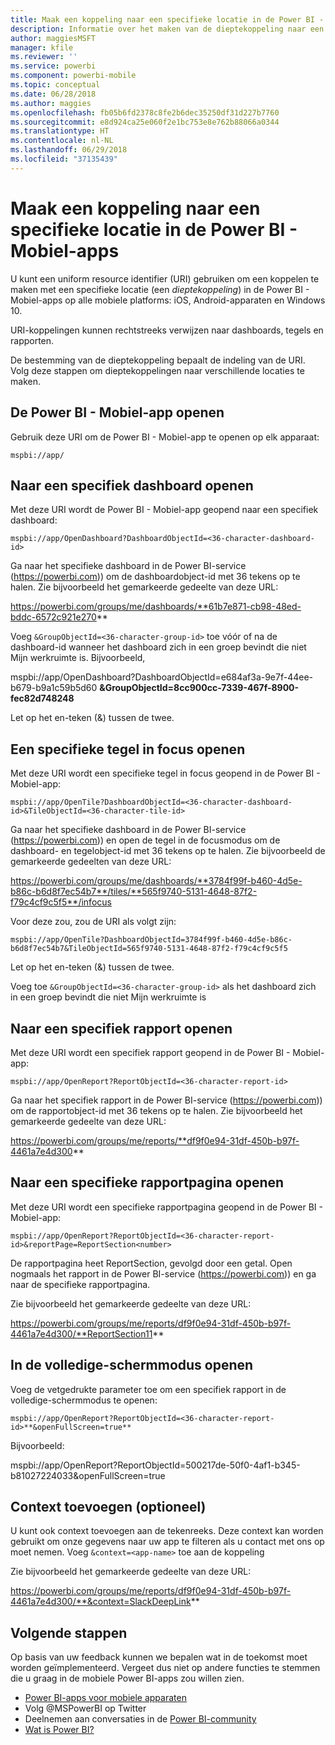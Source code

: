 ```yaml
---
title: Maak een koppeling naar een specifieke locatie in de Power BI - Mobiel-apps
description: Informatie over het maken van de dieptekoppeling naar een specifiek dashboard, tegel of rapport in de Power BI - Mobiel-app met een uniform resource identifier (URI).
author: maggiesMSFT
manager: kfile
ms.reviewer: ''
ms.service: powerbi
ms.component: powerbi-mobile
ms.topic: conceptual
ms.date: 06/28/2018
ms.author: maggies
ms.openlocfilehash: fb05b6fd2378c8fe2b6dec35250df31d227b7760
ms.sourcegitcommit: e8d924ca25e060f2e1bc753e8e762b88066a0344
ms.translationtype: HT
ms.contentlocale: nl-NL
ms.lasthandoff: 06/29/2018
ms.locfileid: "37135439"
---
```

# <a name="create-a-link-to-a-specific-location-in-the-power-bi-mobile-apps"></a>Maak een koppeling naar een specifieke locatie in de Power BI - Mobiel-apps
U kunt een uniform resource identifier (URI) gebruiken om een koppelen te maken met een specifieke locatie (een *dieptekoppeling*) in de Power BI - Mobiel-apps op alle mobiele platforms: iOS, Android-apparaten en Windows 10.

URI-koppelingen kunnen rechtstreeks verwijzen naar dashboards, tegels en rapporten.

De bestemming van de dieptekoppeling bepaalt de indeling van de URI. Volg deze stappen om dieptekoppelingen naar verschillende locaties te maken. 

## <a name="open-the-power-bi-mobile-app"></a>De Power BI - Mobiel-app openen
Gebruik deze URI om de Power BI - Mobiel-app te openen op elk apparaat:

    mspbi://app/


## <a name="open-to-a-specific-dashboard"></a>Naar een specifiek dashboard openen
Met deze URI wordt de Power BI - Mobiel-app geopend naar een specifiek dashboard:

    mspbi://app/OpenDashboard?DashboardObjectId=<36-character-dashboard-id>

Ga naar het specifieke dashboard in de Power BI-service (https://powerbi.com)) om de dashboardobject-id met 36 tekens op te halen. Zie bijvoorbeeld het gemarkeerde gedeelte van deze URL:

https://powerbi.com/groups/me/dashboards/**61b7e871-cb98-48ed-bddc-6572c921e270**

Voeg `&GroupObjectId=<36-character-group-id>` toe vóór of na de dashboard-id wanneer het dashboard zich in een groep bevindt die niet Mijn werkruimte is. Bijvoorbeeld, 

mspbi://app/OpenDashboard?DashboardObjectId=e684af3a-9e7f-44ee-b679-b9a1c59b5d60 **&GroupObjectId=8cc900cc-7339-467f-8900-fec82d748248**

Let op het en-teken (&) tussen de twee.

## <a name="open-to-a-specific-tile-in-focus"></a>Een specifieke tegel in focus openen
Met deze URI wordt een specifieke tegel in focus geopend in de Power BI - Mobiel-app:

    mspbi://app/OpenTile?DashboardObjectId=<36-character-dashboard-id>&TileObjectId=<36-character-tile-id>

Ga naar het specifieke dashboard in de Power BI-service (https://powerbi.com)) en open de tegel in de focusmodus om de dashboard- en tegelobject-id met 36 tekens op te halen. Zie bijvoorbeeld de gemarkeerde gedeelten van deze URL:

https://powerbi.com/groups/me/dashboards/**3784f99f-b460-4d5e-b86c-b6d8f7ec54b7**/tiles/**565f9740-5131-4648-87f2-f79c4cf9c5f5**/infocus

Voor deze zou, zou de URI als volgt zijn:

    mspbi://app/OpenTile?DashboardObjectId=3784f99f-b460-4d5e-b86c-b6d8f7ec54b7&TileObjectId=565f9740-5131-4648-87f2-f79c4cf9c5f5

Let op het en-teken (&) tussen de twee.

Voeg toe `&GroupObjectId=<36-character-group-id>` als het dashboard zich in een groep bevindt die niet Mijn werkruimte is

## <a name="open-to-a-specific-report"></a>Naar een specifiek rapport openen
Met deze URI wordt een specifiek rapport geopend in de Power BI - Mobiel-app:

    mspbi://app/OpenReport?ReportObjectId=<36-character-report-id>

Ga naar het specifiek rapport in de Power BI-service (https://powerbi.com)) om de rapportobject-id met 36 tekens op te halen. Zie bijvoorbeeld het gemarkeerde gedeelte van deze URL:

https://powerbi.com/groups/me/reports/**df9f0e94-31df-450b-b97f-4461a7e4d300**

## <a name="open-to-a-specific-report-page"></a>Naar een specifieke rapportpagina openen
Met deze URI wordt een specifieke rapportpagina geopend in de Power BI - Mobiel-app:

    mspbi://app/OpenReport?ReportObjectId=<36-character-report-id>&reportPage=ReportSection<number>

De rapportpagina heet ReportSection, gevolgd door een getal. Open nogmaals het rapport in de Power BI-service (https://powerbi.com)) en ga naar de specifieke rapportpagina. 

Zie bijvoorbeeld het gemarkeerde gedeelte van deze URL:

https://powerbi.com/groups/me/reports/df9f0e94-31df-450b-b97f-4461a7e4d300/**ReportSection11**

## <a name="open-in-full-screen-mode"></a>In de volledige-schermmodus openen
Voeg de vetgedrukte parameter toe om een specifiek rapport in de volledige-schermmodus te openen:

    mspbi://app/OpenReport?ReportObjectId=<36-character-report-id>**&openFullScreen=true**

Bijvoorbeeld: 

mspbi://app/OpenReport?ReportObjectId=500217de-50f0-4af1-b345-b81027224033&openFullScreen=true

## <a name="add-context-optional"></a>Context toevoegen (optioneel)
U kunt ook context toevoegen aan de tekenreeks. Deze context kan worden gebruikt om onze gegevens naar uw app te filteren als u contact met ons op moet nemen. Voeg `&context=<app-name>` toe aan de koppeling

Zie bijvoorbeeld het gemarkeerde gedeelte van deze URL: 

https://powerbi.com/groups/me/reports/df9f0e94-31df-450b-b97f-4461a7e4d300/**&context=SlackDeepLink**

## <a name="next-steps"></a>Volgende stappen
Op basis van uw feedback kunnen we bepalen wat in de toekomst moet worden geïmplementeerd. Vergeet dus niet op andere functies te stemmen die u graag in de mobiele Power BI-apps zou willen zien. 

* [Power BI-apps voor mobiele apparaten](mobile-apps-for-mobile-devices.md)
* Volg @MSPowerBI op Twitter
* Deelnemen aan conversaties in de [Power BI-community](http://community.powerbi.com/)
* [Wat is Power BI?](power-bi-overview.md)

